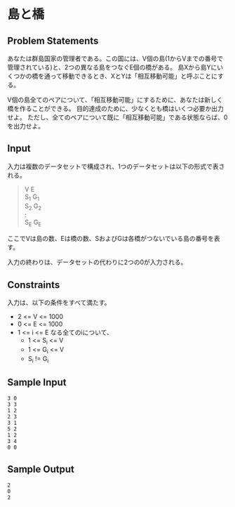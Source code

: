島と橋
=

Problem Statements
-

あなたは群島国家の管理者である。この国には、V個の島(1からVまでの番号で管理されている)と、2つの異なる島をつなぐE個の橋がある。
島Xから島Yにいくつかの橋を通って移動できるとき、XとYは「相互移動可能」と呼ぶことにする。

V個の島全てのペアについて、「相互移動可能」にするために、あなたは新しく橋を作ることができる。
目的達成のために、少なくとも橋はいくつ必要か出力せよ。
ただし、全てのペアについて既に「相互移動可能」である状態ならば、0 を出力せよ。

Input
-

入力は複数のデータセットで構成され、1つのデータセットは以下の形式で表される。

> V E<br>
> S<sub>1</sub> G<sub>1</sub><br>
> S<sub>2</sub> G<sub>2</sub><br>
> :<br>
> S<sub>E</sub> G<sub>E</sub><br>

ここでVは島の数、Eは橋の数、SおよびGは各橋がつないでいる島の番号を表す。

入力の終わりは、データセットの代わりに2つの0が入力される。

Constraints
-

入力は、以下の条件をすべて満たす。

* 2 <= V <= 1000
* 0 <= E <= 1000
* 1 <= i <= E なる全てのiについて、
  * 1 <= S<sub>i</sub> <= V
  * 1 <= G<sub>i</sub> <= V
  * S<sub>i</sub> != G<sub>i</sub>

Sample Input
-

    3 0
    3 3
    1 2
    2 3
    3 1
    5 2
    1 2
    3 4
    0 0
    
Sample Output
--

    2
    0
    2
    
